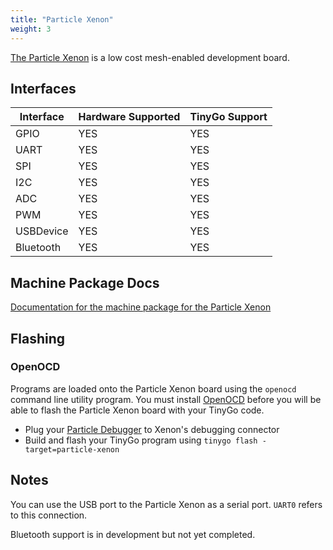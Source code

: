 ```yaml
---
title: "Particle Xenon"
weight: 3
---
```


[The Particle Xenon](https://docs.particle.io/datasheets/discontinued/xenon-datasheet/) is a low cost mesh-enabled development board.

## Interfaces

| Interface | Hardware Supported | TinyGo Support |
| --------- | ------------- | ----- |
| GPIO      | YES | YES |
| UART      | YES | YES |
| SPI       | YES | YES |
| I2C       | YES | YES |
| ADC       | YES | YES |
| PWM       | YES | YES |
| USBDevice | YES | YES |
| Bluetooth | YES | YES |

## Machine Package Docs

[Documentation for the machine package for the Particle Xenon](../machine/particle-xenon)

## Flashing

### OpenOCD

Programs are loaded onto the Particle Xenon board using the `openocd` command line utility program. You must install [OpenOCD](http://openocd.org/) before you will be able to flash the Particle Xenon board with your TinyGo code.

- Plug your [Particle Debugger](https://store.particle.io/collections/accessories/products/particle-debugger) to Xenon's debugging connector
- Build and flash your TinyGo program using `tinygo flash -target=particle-xenon`

## Notes

You can use the USB port to the Particle Xenon as a serial port. `UART0` refers to this connection.

Bluetooth support is in development but not yet completed.
